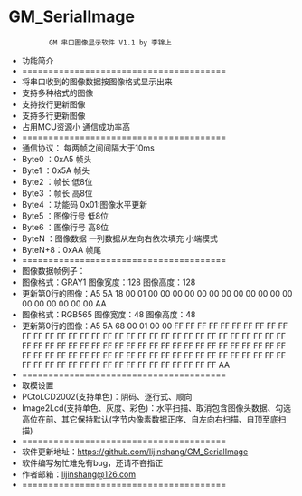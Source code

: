 
# GM_SerialImage
              GM 串口图像显示软件 V1.1 by 李锦上 
  * 功能简介 
  * ======================================= 
  * 将串口收到的图像数据按图像格式显示出来 
  * 支持多种格式的图像 
  * 支持按行更新图像 
  * 支持多行更新图像 
  * 占用MCU资源小 通信成功率高 
  * ======================================= 
  * 通信协议： 每两帧之间间隔大于10ms 
  * Byte0 ：0xA5 帧头 
  * Byte1 ：0x5A 帧头 
  * Byte2 ：帧长 低8位 
  * Byte3 ：帧长 高8位 
  * Byte4 ：功能码 0x01:图像水平更新 
  * Byte5 ：图像行号 低8位 
  * Byte6 ：图像行号 高8位 
  * ByteN ：图像数据 一列数据从左向右依次填充 小端模式 
  * ByteN+8：0xAA 帧尾 
  * =======================================
  * 图像数据帧例子： 
  * 图像格式：GRAY1 图像宽度：128 图像高度：128 
  * 更新第0行的图像：A5 5A 18 00  01  00 00  00 00 00 00 00 00 00 00 00 00 00 00 00 00 00 00  AA 
  * 图像格式：RGB565 图像宽度：48 图像高度：48 
  * 更新第0行的图像：A5 5A  68 00  01  00 00  FF FF FF FF FF FF FF FF FF FF FF FF FF FF FF FF FF FF FF FF FF FF FF FF FF FF FF FF FF FF FF FF FF FF FF FF FF FF FF FF FF FF FF FF FF FF FF FF FF FF FF FF FF FF FF FF FF FF FF FF FF FF FF FF FF FF FF FF FF FF FF FF FF FF FF FF FF FF FF FF FF FF FF FF FF FF FF FF FF FF FF FF FF FF FF FF  AA
  * =======================================
  * 取模设置 
  * PCtoLCD2002(支持单色)：阴码、逐行式、顺向 
  * Image2Lcd(支持单色、灰度、彩色)：水平扫描、取消包含图像头数据、勾选高位在前、其它保持默认(字节内像素数据正序、自左向右扫描、自顶至底扫描) 
  * =======================================
  * 软件更新地址：https://github.com/lijinshang/GM_SerialImage 
  * 软件编写匆忙难免有bug，还请不吝指正 
  * 作者邮箱：lijinshang@126.com 
  * =======================================
 
 
